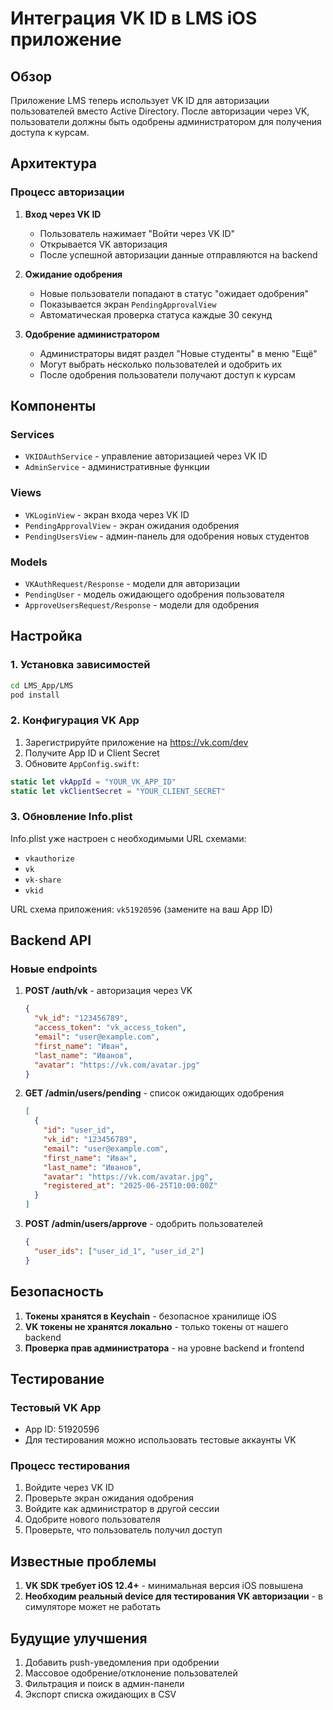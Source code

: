 # Интеграция VK ID в LMS iOS приложение

## Обзор

Приложение LMS теперь использует VK ID для авторизации пользователей вместо Active Directory. После авторизации через VK, пользователи должны быть одобрены администратором для получения доступа к курсам.

## Архитектура

### Процесс авторизации

1. **Вход через VK ID**
   - Пользователь нажимает "Войти через VK ID"
   - Открывается VK авторизация
   - После успешной авторизации данные отправляются на backend

2. **Ожидание одобрения**
   - Новые пользователи попадают в статус "ожидает одобрения"
   - Показывается экран `PendingApprovalView`
   - Автоматическая проверка статуса каждые 30 секунд

3. **Одобрение администратором**
   - Администраторы видят раздел "Новые студенты" в меню "Ещё"
   - Могут выбрать несколько пользователей и одобрить их
   - После одобрения пользователи получают доступ к курсам

## Компоненты

### Services
- `VKIDAuthService` - управление авторизацией через VK ID
- `AdminService` - административные функции

### Views
- `VKLoginView` - экран входа через VK ID
- `PendingApprovalView` - экран ожидания одобрения
- `PendingUsersView` - админ-панель для одобрения новых студентов

### Models
- `VKAuthRequest/Response` - модели для авторизации
- `PendingUser` - модель ожидающего одобрения пользователя
- `ApproveUsersRequest/Response` - модели для одобрения

## Настройка

### 1. Установка зависимостей

```bash
cd LMS_App/LMS
pod install
```

### 2. Конфигурация VK App

1. Зарегистрируйте приложение на https://vk.com/dev
2. Получите App ID и Client Secret
3. Обновите `AppConfig.swift`:

```swift
static let vkAppId = "YOUR_VK_APP_ID"
static let vkClientSecret = "YOUR_CLIENT_SECRET"
```

### 3. Обновление Info.plist

Info.plist уже настроен с необходимыми URL схемами:
- `vkauthorize`
- `vk`
- `vk-share`
- `vkid`

URL схема приложения: `vk51920596` (замените на ваш App ID)

## Backend API

### Новые endpoints

1. **POST /auth/vk** - авторизация через VK
   ```json
   {
     "vk_id": "123456789",
     "access_token": "vk_access_token",
     "email": "user@example.com",
     "first_name": "Иван",
     "last_name": "Иванов",
     "avatar": "https://vk.com/avatar.jpg"
   }
   ```

2. **GET /admin/users/pending** - список ожидающих одобрения
   ```json
   [
     {
       "id": "user_id",
       "vk_id": "123456789",
       "email": "user@example.com",
       "first_name": "Иван",
       "last_name": "Иванов",
       "avatar": "https://vk.com/avatar.jpg",
       "registered_at": "2025-06-25T10:00:00Z"
     }
   ]
   ```

3. **POST /admin/users/approve** - одобрить пользователей
   ```json
   {
     "user_ids": ["user_id_1", "user_id_2"]
   }
   ```

## Безопасность

1. **Токены хранятся в Keychain** - безопасное хранилище iOS
2. **VK токены не хранятся локально** - только токены от нашего backend
3. **Проверка прав администратора** - на уровне backend и frontend

## Тестирование

### Тестовый VK App
- App ID: 51920596
- Для тестирования можно использовать тестовые аккаунты VK

### Процесс тестирования
1. Войдите через VK ID
2. Проверьте экран ожидания одобрения
3. Войдите как администратор в другой сессии
4. Одобрите нового пользователя
5. Проверьте, что пользователь получил доступ

## Известные проблемы

1. **VK SDK требует iOS 12.4+** - минимальная версия iOS повышена
2. **Необходим реальный device для тестирования VK авторизации** - в симуляторе может не работать

## Будущие улучшения

1. Добавить push-уведомления при одобрении
2. Массовое одобрение/отклонение пользователей
3. Фильтрация и поиск в админ-панели
4. Экспорт списка ожидающих в CSV 